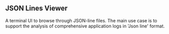 JSON Lines Viewer
---
A terminal UI to browse through JSON-line files.
The main use case is to support the analysis of comprehensive application logs in 'Json line' format.
